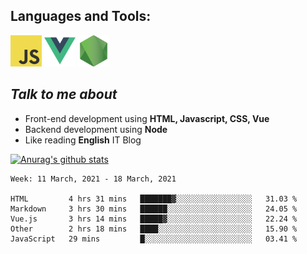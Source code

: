 ## **Languages and Tools:**      
<code><img height="50" src="https://raw.githubusercontent.com/github/explore/80688e429a7d4ef2fca1e82350fe8e3517d3494d/topics/javascript/javascript.png"></code>
<code><img height="50"  src="https://raw.githubusercontent.com/github/explore/80688e429a7d4ef2fca1e82350fe8e3517d3494d/topics/vue/vue.png"></code>
<code><img height="50"  src="https://raw.githubusercontent.com/github/explore/80688e429a7d4ef2fca1e82350fe8e3517d3494d/topics/nodejs/nodejs.png"></code>

## *Talk to me about*
- Front-end development using **HTML, Javascript, CSS, Vue**
- Backend development using **Node**
- Like reading **English** IT Blog    

[![Anurag's github stats](https://github-readme-stats.vercel.app/api?username=qdi5)](https://github.com/anuraghazra/github-readme-stats)    

<!--START_SECTION:waka-->
```text
Week: 11 March, 2021 - 18 March, 2021

HTML         4 hrs 31 mins   ███████▓░░░░░░░░░░░░░░░░░   31.03 % 
Markdown     3 hrs 30 mins   ██████░░░░░░░░░░░░░░░░░░░   24.05 % 
Vue.js       3 hrs 14 mins   █████▓░░░░░░░░░░░░░░░░░░░   22.24 % 
Other        2 hrs 18 mins   ████░░░░░░░░░░░░░░░░░░░░░   15.90 % 
JavaScript   29 mins         █░░░░░░░░░░░░░░░░░░░░░░░░   03.41 % 
```
<!--END_SECTION:waka-->
